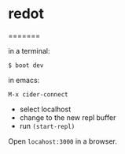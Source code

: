 # redot

=======

in a terminal:

```
$ boot dev
```

in emacs:

```
M-x cider-connect
```
- select localhost
- change to the new repl buffer
- run `(start-repl)`

Open `locahost:3000` in a browser.
